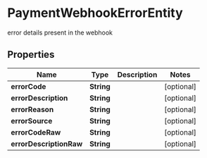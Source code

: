 

# PaymentWebhookErrorEntity

error details present in the webhook

## Properties

| Name | Type | Description | Notes |
|------------ | ------------- | ------------- | -------------|
|**errorCode** | **String** |  |  [optional] |
|**errorDescription** | **String** |  |  [optional] |
|**errorReason** | **String** |  |  [optional] |
|**errorSource** | **String** |  |  [optional] |
|**errorCodeRaw** | **String** |  |  [optional] |
|**errorDescriptionRaw** | **String** |  |  [optional] |



